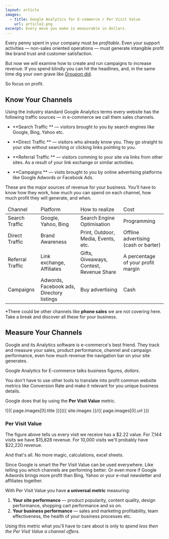 ```yaml
---
layout: article
images:
  - title: Google Analytics for E-commerce / Per Visit Value
    url: article2.png
excerpt: Every move you make is measurable in dollars.
---
```


Every penny spent in your company must be *profitable*.
Even your support activities &mdash; non-sales oriented operations &mdash; 
must generate intangible profit like brand trust and customer satisfaction.

But now we will examine how to create and run campaigns to increase revenue.
If you spend blindly you can hit the headlines, and, in the same time
dig your own grave like [Groupon did](http://shortlogic.com/post/6142108636/groupon-ipo-pass-on-this-deal).

So focus on profit.

## Know Your Channels

Using the industry standard Google Analytics terms every website has the following
traffic sources &mdash; in e-commerce we call them sales channels.


* **Search Traffic ** &mdash; visitors brought to you by search engines like Google,
Bing, Yahoo etc.

* **Direct Traffic ** &mdash; visitors who already know you. They go straight to your
site without searching or clicking links pointing to you.

* **Referral Traffic ** &mdash; visitors comming to your site via links from other sites.
As a result of your link exchange or similar activities.

* **Campaigns ** &mdash; visits brought to you by online advertising platforms like
Google Adwords or Facebook Ads.

These are the major sources of revenue for your business.
You'll have to know how they work, how much you can spend on each channel,
how much profit they will generate, and when.

<table>
  <thead>
  <tr>
    <td class="highlight">Channel</td>
    <td class="highlight">Platform</td>
    <td class="highlight">How to realize</td>
    <td class="highlight">Cost</td>
  </tr>
  </thead>
  
  <tbody>
  <tr>
    <td class="highlight">Search Traffic</td>
    <td>Google, Yahoo, Bing</td>
    <td>Search Engine Optimisation</td>
    <td>Programming</td>
  </tr>
  
  <tr>
    <td class="highlight">Direct Traffic</td>
    <td>Brand Awareness</td>
    <td>Print, Outdoor, Media, Events, etc.</td>
    <td>Offline advertising (cash or barter)</td>
  </tr>
  
  <tr>
    <td class="highlight">Referral Traffic</td>
    <td>Link exchange, Affiliates</td>
    <td>Gifts, Giveaways, Contest, Revenue Share</td>
    <td>A percentage of your profit margin</td>
  </tr>
  
  <tr>
    <td class="highlight">Campaigns</td>
    <td>Adwords, Facebook ads, Directory listings</td>
    <td>Buy advertising</td>
    <td>Cash</td>
  </tr>
  </tbody>
</table>

*There could be other channels like __phone sales__ we are not covering 
here. Take a break and discover all these for your business.

## Measure Your Channels

Google and its Analytics software is e-commerce's best friend.
They track and measure your sales, product performance, channel and campaign
performance, even how much revenue the navigation bar on your site generates.

Google Analytics for E-commerce talks business figures, *dollars*. 

You don't
have to use other tools to translate into profit common website metrics 
like Conversion Rate and make it relevant for you unique business details.

Google does that by using the **Per Visit Value** metric.

![{{ page.images[0].title }}]({{ site.images }}/{{ page.images[0].url }})

### Per Visit Value

The figure above tells us every visit we receive has a $2.22 value.
For 7,144 visits we have $15,828 revenue. For 10,000 visits we'll
probably have $22,220 revenue. 

And that's all. No more magic, calculations, excel sheets.

Since Google is smart the Per Visit Value can be used everywhere.
Like telling you which channels are performing better.
Or even more if Google Adwords brings more profit than Bing, Yahoo
or your e-mail newsletter and affiliates together.

With Per Visit Value you have **a universal metric** measuring:

1. **Your site performance** &mdash; product popularity, content quality, 
design performance, shopping cart performance and so on.
2. **Your business performance** &mdash; sales and marketing profitability, 
team effectiveness, the health of your business processes etc.

Using this metric what you'll have to care about is only to *spend less then
the Per Visit Value a channel offers.*

&nbsp;

